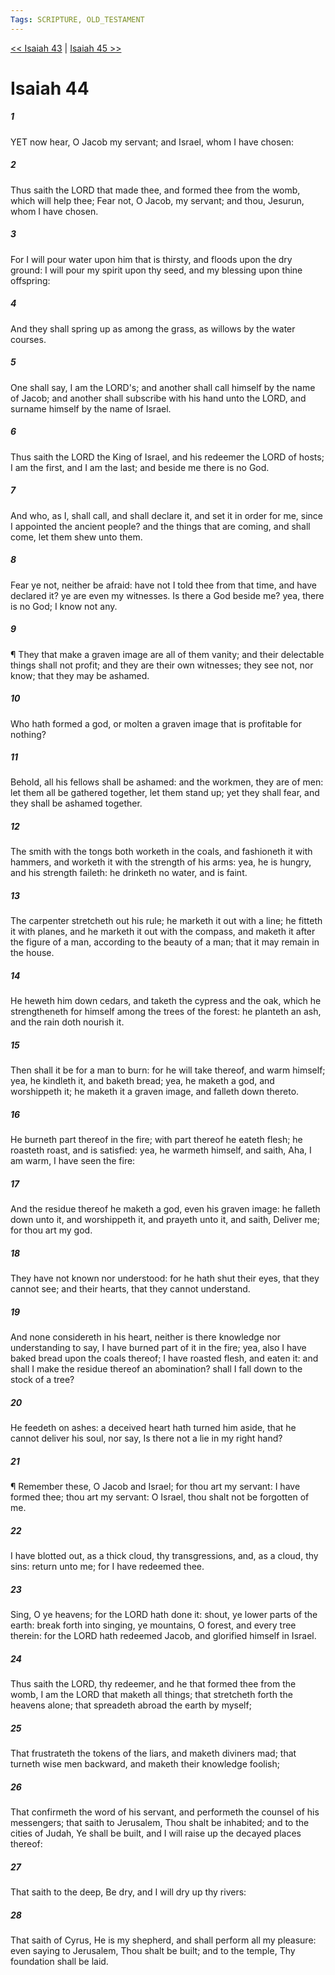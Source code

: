 ```yaml
---
Tags: SCRIPTURE, OLD_TESTAMENT
---
```


[<< Isaiah 43](OLD_TESTAMENT/23_Isaiah/Isaiah_43.md) | [Isaiah 45 >>](OLD_TESTAMENT/23_Isaiah/Isaiah_45.md)

# Isaiah 44

##### 1
 YET now hear, O Jacob my servant; and Israel, whom I have chosen:
##### 2
 Thus saith the LORD that made thee, and formed thee from the womb, which will help thee; Fear not, O Jacob, my servant; and thou, Jesurun, whom I have chosen.
##### 3
 For I will pour water upon him that is thirsty, and floods upon the dry ground: I will pour my spirit upon thy seed, and my blessing upon thine offspring:
##### 4
 And they shall spring up as among the grass, as willows by the water courses.
##### 5
 One shall say, I am the LORD's; and another shall call himself by the name of Jacob; and another shall subscribe with his hand unto the LORD, and surname himself by the name of Israel.
##### 6
 Thus saith the LORD the King of Israel, and his redeemer the LORD of hosts; I am the first, and I am the last; and beside me there is no God.
##### 7
 And who, as I, shall call, and shall declare it, and set it in order for me, since I appointed the ancient people?  and the things that are coming, and shall come, let them shew unto them.
##### 8
 Fear ye not, neither be afraid: have not I told thee from that time, and have declared it?  ye are even my witnesses.  Is there a God beside me?  yea, there is no God; I know not any.
##### 9
 ¶ They that make a graven image are all of them vanity; and their delectable things shall not profit; and they are their own witnesses; they see not, nor know; that they may be ashamed.
##### 10
 Who hath formed a god, or molten a graven image that is profitable for nothing?
##### 11
 Behold, all his fellows shall be ashamed: and the workmen, they are of men: let them all be gathered together, let them stand up; yet they shall fear, and they shall be ashamed together.
##### 12
 The smith with the tongs both worketh in the coals, and fashioneth it with hammers, and worketh it with the strength of his arms: yea, he is hungry, and his strength faileth: he drinketh no water, and is faint.
##### 13
 The carpenter stretcheth out his rule; he marketh it out with a line; he fitteth it with planes, and he marketh it out with the compass, and maketh it after the figure of a man, according to the beauty of a man; that it may remain in the house.
##### 14
 He heweth him down cedars, and taketh the cypress and the oak, which he strengtheneth for himself among the trees of the forest: he planteth an ash, and the rain doth nourish it.
##### 15
 Then shall it be for a man to burn: for he will take thereof, and warm himself; yea, he kindleth it, and baketh bread; yea, he maketh a god, and worshippeth it; he maketh it a graven image, and falleth down thereto.
##### 16
 He burneth part thereof in the fire; with part thereof he eateth flesh; he roasteth roast, and is satisfied: yea, he warmeth himself, and saith, Aha, I am warm, I have seen the fire:
##### 17
 And the residue thereof he maketh a god, even his graven image: he falleth down unto it, and worshippeth it, and prayeth unto it, and saith, Deliver me; for thou art my god.
##### 18
 They have not known nor understood: for he hath shut their eyes, that they cannot see; and their hearts, that they cannot understand.
##### 19
 And none considereth in his heart, neither is there knowledge nor understanding to say, I have burned part of it in the fire; yea, also I have baked bread upon the coals thereof; I have roasted flesh, and eaten it: and shall I make the residue thereof an abomination?  shall I fall down to the stock of a tree?
##### 20
 He feedeth on ashes: a deceived heart hath turned him aside, that he cannot deliver his soul, nor say, Is there not a lie in my right hand?
##### 21
 ¶ Remember these, O Jacob and Israel; for thou art my servant: I have formed thee; thou art my servant: O Israel, thou shalt not be forgotten of me.
##### 22
 I have blotted out, as a thick cloud, thy transgressions, and, as a cloud, thy sins: return unto me; for I have redeemed thee.
##### 23
 Sing, O ye heavens; for the LORD hath done it: shout, ye lower parts of the earth: break forth into singing, ye mountains, O forest, and every tree therein: for the LORD hath redeemed Jacob, and glorified himself in Israel.
##### 24
 Thus saith the LORD, thy redeemer, and he that formed thee from the womb, I am the LORD that maketh all things; that stretcheth forth the heavens alone; that spreadeth abroad the earth by myself;
##### 25
 That frustrateth the tokens of the liars, and maketh diviners mad; that turneth wise men backward, and maketh their knowledge foolish;
##### 26
 That confirmeth the word of his servant, and performeth the counsel of his messengers; that saith to Jerusalem, Thou shalt be inhabited; and to the cities of Judah, Ye shall be built, and I will raise up the decayed places thereof:
##### 27
 That saith to the deep, Be dry, and I will dry up thy rivers:
##### 28
 That saith of Cyrus, He is my shepherd, and shall perform all my pleasure: even saying to Jerusalem, Thou shalt be built; and to the temple, Thy foundation shall be laid.
